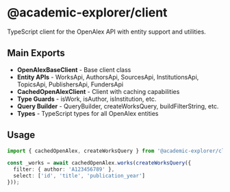 # @academic-explorer/client

TypeScript client for the OpenAlex API with entity support and utilities.

## Main Exports

- **OpenAlexBaseClient** - Base client class
- **Entity APIs** - WorksApi, AuthorsApi, SourcesApi, InstitutionsApi, TopicsApi, PublishersApi, FundersApi
- **CachedOpenAlexClient** - Client with caching capabilities
- **Type Guards** - isWork, isAuthor, isInstitution, etc.
- **Query Builder** - QueryBuilder, createWorksQuery, buildFilterString, etc.
- **Types** - TypeScript types for all OpenAlex entities

## Usage

```typescript
import { cachedOpenAlex, createWorksQuery } from '@academic-explorer/client';

const _works = await cachedOpenAlex.works(createWorksQuery({
  filter: { author: 'A123456789' },
  select: ['id', 'title', 'publication_year']
}));
```
